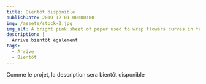 ```yaml
---
title: Bientôt disponible
publishDate: 2019-12-01 00:00:00
img: /assets/stock-2.jpg
img_alt: A bright pink sheet of paper used to wrap flowers curves in front of rich blue background
description: |
  Arrive bientôt également
tags:
  - Arrive
  - Bientôt
---
```


Comme le projet, la description sera bientôt disponible
